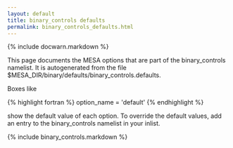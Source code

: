 ```yaml
---
layout: default
title: binary_controls defaults
permalink: binary_controls_defaults.html
---
```


{% include docwarn.markdown %}

This page documents the MESA options that are part of the
binary\_controls namelist.  It is autogenerated from the file
$MESA\_DIR/binary/defaults/binary\_controls.defaults.

Boxes like

{% highlight fortran %}
option_name = 'default'
{% endhighlight %}

show the default value of each option.  To override the default
values, add an entry to the binary\_controls namelist in your inlist.

<div id="toc-container"></div>

{% include binary_controls.markdown %}

